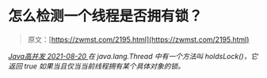 <!--yml
category: 未分类
date: 0001-01-01 00:00:00
--->

# 怎么检测一个线程是否拥有锁？

> 原文：[https://zwmst.com/2195.html](https://zwmst.com/2195.html)

   [ *Java高并发* ](https://zwmst.com/java%e9%ab%98%e5%b9%b6%e5%8f%91)*[ <time datetime="2021-08-20T09:39:28+08:00"> 2021-08-20 </time> ](https://zwmst.com/2195.html)  在 java.lang.Thread 中有一个方法叫 holdsLock()，它返回 true 如果当且仅当当前线程拥有某个具体对象的锁。*